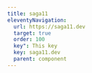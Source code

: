 ```yaml
---
title: saga11
eleventyNavigation:
  url: https://saga11.dev
  target: true
  order: 100
  key": This key
  key: saga11.dev
  parent: component
---
```

